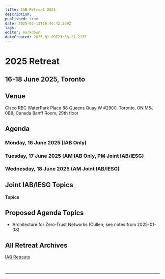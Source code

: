 ```yaml
---
title: IAB Retreat 2025
description: 
published: true
date: 2025-02-13T16:46:42.599Z
tags: 
editor: markdown
dateCreated: 2025-01-09T23:58:21.217Z
---
```


# 2025 Retreat

## 16-18 June 2025, Toronto



## Venue

Cisco
RBC WaterPark Place
88 Queens Quay W #2900, 
Toronto, ON M5J 0B8, Canada
Banff Room, 29th floor

## Agenda

### Monday, 16 June 2025 (IAB Only)


### Tuesday, 17 June 2025 (AM IAB Only, PM Joint IAB/IESG)

### Wednesday, 18 June 2025 (AM Joint IAB/IESG)




## Joint IAB/IESG Topics


#### Topics





## Proposed Agenda Topics

- Architecture for Zero-Trust Networks (Cullen; see notes from 2025-01-08)
 
## All Retreat Archives
[IAB Retreats](/group/iab/IAB_Retreats)

&nbsp;
&nbsp;
&nbsp;

---
